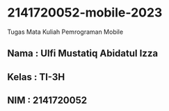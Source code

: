 # 2141720052-mobile-2023
Tugas Mata Kuliah Pemrograman Mobile 
## Nama    : Ulfi Mustatiq Abidatul Izza
## Kelas  : TI-3H
## NIM    : 2141720052
